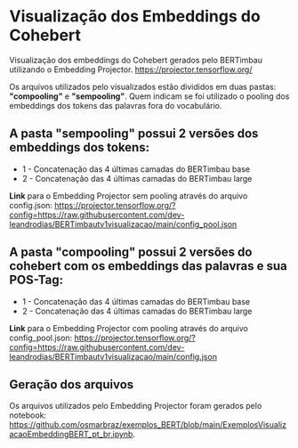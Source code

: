 # Visualização dos Embeddings do Cohebert

Visualização dos embeddings do Cohebert gerados pelo BERTimbau utilizando o Embedding Projector.
https://projector.tensorflow.org/

Os arquivos utilizados pelo visualizados estão divididos em duas pastas: **"compooling"** e **"sempooling"**. Quem indicam se foi utilizado o pooling dos embeddings dos tokens das palavras fora do vocabulário.

## A pasta **"sempooling"** possui 2 versões  dos embeddings dos tokens:
- 1 - Concatenação das 4 últimas camadas do BERTimbau base
- 2 - Concatenação das 4 últimas camadas do BERTimbau large

**Link** para o Embedding Projector sem pooling através do arquivo config.json:
<https://projector.tensorflow.org/?config=https://raw.githubusercontent.com/dev-leandrodias/BERTimbautv1visualizacao/main/config_pool.json>

## A pasta **"compooling"** possui 2 versões do cohebert com os embeddings das palavras e sua POS-Tag:
- 1 - Concatenação das 4 últimas camadas do BERTimbau base
- 2 - Concatenação das 4 últimas camadas do BERTimbau large

**Link** para o Embedding Projector com pooling através do arquivo config_pool.json:
<https://projector.tensorflow.org/?config=https://raw.githubusercontent.com/dev-leandrodias/BERTimbautv1visualizacao/main/config.json>

## Geração dos arquivos

Os arquivos utilizados pelo Embedding Projector foram gerados pelo notebook: https://github.com/osmarbraz/exemplos_BERT/blob/main/ExemplosVisualizacaoEmbeddingBERT_pt_br.ipynb.